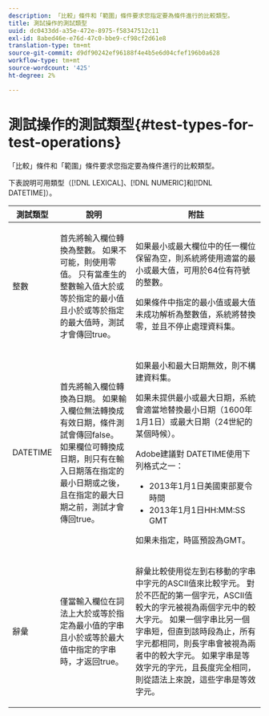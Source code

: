 ```yaml
---
description: 「比較」條件和「範圍」條件要求您指定要為條件進行的比較類型。
title: 測試操作的測試類型
uuid: dc0433dd-a35e-472e-8975-f58347512c11
exl-id: 8abed46e-e76d-47c0-bbe9-cf98cf2d61e8
translation-type: tm+mt
source-git-commit: d9df90242ef96188f4e4b5e6d04cfef196b0a628
workflow-type: tm+mt
source-wordcount: '425'
ht-degree: 2%

---
```


# 測試操作的測試類型{#test-types-for-test-operations}

「比較」條件和「範圍」條件要求您指定要為條件進行的比較類型。

下表說明可用類型（[!DNL LEXICAL]、[!DNL NUMERIC]和[!DNL DATETIME]）。

<table id="table_1B3AD8BDF0414D0AB8EE0E6D1B53E2CE"> 
 <thead> 
  <tr> 
   <th colname="col1" class="entry"> 測試類型 </th> 
   <th colname="col2" class="entry"> 說明 </th> 
   <th colname="col3" class="entry"> 附註 </th> 
  </tr> 
 </thead>
 <tbody> 
  <tr> 
   <td colname="col1"> <p><span class="wintitle"> 整數</span> </p> </td> 
   <td colname="col2"> <p>首先將輸入欄位轉換為整數。 如果不可能，則使用零值。 只有當產生的整數輸入值大於或等於指定的最小值且小於或等於指定的最大值時，測試才會傳回true。 </p> </td> 
   <td colname="col3"> <p>如果最小或最大欄位中的任一欄位保留為空，則系統將使用適當的最小或最大值，可用於64位有符號的整數。 </p> <p> 如果條件中指定的最小值或最大值未成功解析為整數值，系統將替換零，並且不停止處理資料集。 </p> </td> 
  </tr> 
  <tr> 
   <td colname="col1"> <p><span class="wintitle"> DATETIME</span> </p> </td> 
   <td colname="col2"> <p>首先將輸入欄位轉換為日期。 如果輸入欄位無法轉換成有效日期，條件測試會傳回false。 如果欄位可轉換成日期，則只有在輸入日期落在指定的最小日期或之後，且在指定的最大日期之前，測試才會傳回true。 </p> </td> 
   <td colname="col3"> <p>如果最小和最大日期無效，則不構建資料集。 </p> <p> 如果未提供最小或最大日期，系統會適當地替換最小日期（1600年1月1日）或最大日期（24世紀的某個時候）。 </p> <p> Adobe建議對<span class="wintitle"> DATETIME</span>使用下列格式之一： </p> 
    <ul id="ul_44F469CC5D974382AF70D7B1975CF077"> 
     <li id="li_DB5FD4AFD6B34436ACD7C13282F64956"> 2013年1月1日美國東部夏令時間 </li> 
     <li id="li_307580C3F97D495BB16F1212DB38CE37"> 2013年1月1日HH:MM:SS GMT </li> 
    </ul> <p> 如果未指定，時區預設為GMT。 </p> </td> 
  </tr> 
  <tr> 
   <td colname="col1"> <p><span class="wintitle"> 辭彙</span> </p> </td> 
   <td colname="col2"> <p>僅當輸入欄位在詞法上大於或等於指定為最小值的字串且小於或等於最大值中指定的字串時，才返回true。 </p> </td> 
   <td colname="col3"> <p>辭彙比較使用從左到右移動的字串中字元的ASCII值來比較字元。 對於不匹配的第一個字元，ASCII值較大的字元被視為兩個字元中的較大字元。 如果一個字串比另一個字串短，但直到該時段為止，所有字元都相同，則長字串會被視為兩者中的較大字元。 如果字串是等效字元的字元，且長度完全相同，則從語法上來說，這些字串是等效字元。 </p> </td> 
  </tr> 
 </tbody> 
</table>
